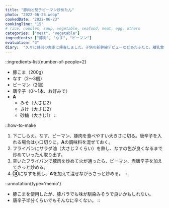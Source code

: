 ```yaml
---
title: "豚肉と茄子ピーマン炒めたん"
photo: "2022-06-23.webp"
cookedDate: "2022-06-23"
cookingTime: "15"
# rice, noodles, soup, vegetable, seafood, meat, egg, others
categories: ["meat", "vegetable"]
ingredients: ["豚肉", "なす", "ピーマン"]
evaluation: "3"
diary:  "久々に静岡の実家に帰省しました。子供の新幹線デビューなどあたふたと。離乳食を食べさせるのにサーティワンのスプーンが良い感じです。"
---
```


::ingredients-list{number-of-people=2}
- 豚こま（200g）
- なす（2～3個）
- ピーマン（2個）
- 唐辛子（0～1本、お好みで）
- **A**
  - みそ（大さじ2）
  - さけ（大さじ2）
  - 砂糖（大さじ1）
::

::how-to-make
1. 下ごしらえ。なす、ピーマン、豚肉を食べやすい大きさに切る。唐辛子を入れる場合は小口切りに。**A**の調味料を混ぜておく。
2. フライパンにサラダ油（大さじ２くらい）を熱し、なすの色が良くなるまで炒めていったん取り出す。
3. 空いたフライパンで豚肉を炒めて火が通ったら、ピーマン、赤唐辛子を加えてさっと炒める。
4. **③**になすを戻し、**A**を加えて混ぜながらさっと炒める。
::

::annotation{type='memo'}
- 豚こまを使用したが、豚バラでも味が馴染みそうで良いかもしれない。
- 唐辛子半分くらいでもそんなに辛くない。
::
